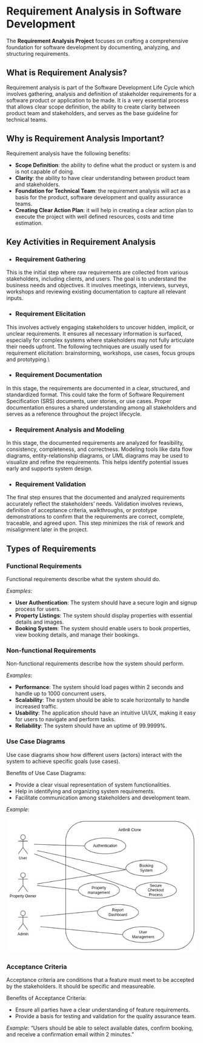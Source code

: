 # Requirement Analysis in Software Development

The **Requirement Analysis Project** focuses on crafting a comprehensive foundation for software development by documenting, analyzing, and structuring requirements.

## What is Requirement Analysis?

Requirement analysis is part of the Software Development Life Cycle which involves gathering, analysis and definition of stakeholder requirements for a software product or application to be made. It is 
a very essential process that allows clear scope definition, the ability to create clarity between product team and stakeholders, and serves as the base guideline for technical teams.

## Why is Requirement Analysis Important?

Requirement analysis have the following benefits:

- **Scope Definition**: the ability to define what the product or system is and is not capable of doing.
- **Clarity**: the ability to have clear understanding between product team and stakeholders.
- **Foundation for Technical Team**: the requirement analysis will act as a basis for the product, software development and quality assurance teams.
- **Creating Clear Action Plan**: it will help in creating a clear action plan to execute the project with well defined resources, costs and time estimation.

## Key Activities in Requirement Analysis

- ### Requirement Gathering

This is the initial step where raw requirements are collected from various stakeholders, including clients, and users. 
The goal is to understand the business needs and objectives. It involves meetings, interviews, surveys, workshops and reviewing existing documentation to capture all relevant inputs.

- ### Requirement Elicitation

This involves actively engaging stakeholders to uncover hidden, implicit, or unclear requirements. 
It ensures all necessary information is surfaced, especially for complex systems where stakeholders may not fully articulate their needs upfront.
The following techniques are usually used for requirement elicitation: brainstorming, workshops, use cases, focus groups and prototyping.\

- ### Requirement Documentation

In this stage, the requirements are documented in a clear, structured, and standardized format. 
This could take the form of Software Requirement Specification (SRS) documents, user stories, or use cases. 
Proper documentation ensures a shared understanding among all stakeholders and serves as a reference throughout the project lifecycle.

- ### Requirement Analysis and Modeling

In this stage, the documented requirements are analyzed for feasibility, consistency, completeness, and correctness. 
Modeling tools like data flow diagrams, entity-relationship diagrams, or UML diagrams may be used to visualize and refine the requirements. 
This helps identify potential issues early and supports system design.

- ### Requirement Validation

The final step ensures that the documented and analyzed requirements accurately reflect the stakeholders’ needs. 
Validation involves reviews, definition of acceptance criteria, walkthroughs, or prototype demonstrations to confirm that the requirements are correct, complete, traceable, and agreed upon. 
This step minimizes the risk of rework and misalignment later in the project.

## Types of Requirements

### Functional Requirements

Functional requirements describe what the system should do.

*Examples*:

- **User Authentication**: The system should have a secure login and signup process for users.
- **Property Listings**: The system should display properties with essential details and images.
- **Booking System**: The system should enable users to book properties, view booking details, and manage their bookings.


### Non-functional Requirements

Non-functional requirements describe how the system should perform.

*Examples*:

- **Performance**: The system should load pages within 2 seconds and handle up to 1000 concurrent users.
- **Scalability**: The system should be able to scale horizontally to handle increased traffic.
- **Usability**: The application should have an intuitive UI/UX, making it easy for users to navigate and perform tasks.
- **Reliability**: The system should have an uptime of 99.9999%.

### Use Case Diagrams

Use case diagrams show how different users (actors) interact with the system to achieve specific goals (use cases).

Benefits of Use Case Diagrams:

- Provide a clear visual representation of system functionalities.
- Help in identifying and organizing system requirements.
- Facilitate communication among stakeholders and development team.

*Example*:

![Use Case Diagram Example](alx-booking-uc.png)


### Acceptance Criteria

Acceptance criteria are conditions that a feature must meet to be accepted by the stakeholders. It should be specific and measureable.

Benefits of Acceptance Criteria:

- Ensure all parties have a clear understanding of feature requirements.
- Provide a basis for testing and validation for the quality assurance team.

*Example*: “Users should be able to select available dates, confirm booking, and receive a confirmation email within 2 minutes.”
